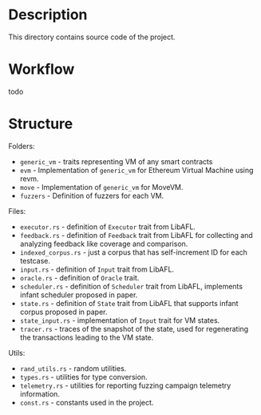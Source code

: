 # Description
This directory contains source code of the project.

# Workflow
todo


# Structure

Folders: 
- `generic_vm` - traits representing VM of any smart contracts
- `evm` - Implementation of `generic_vm` for Ethereum Virtual Machine using revm. 
- `move` - Implementation of `generic_vm` for MoveVM.
- `fuzzers` - Definition of fuzzers for each VM.

Files:
- `executor.rs` - definition of `Executor` trait from LibAFL.
- `feedback.rs` - definition of `Feedback` trait from LibAFL for collecting and analyzing feedback like coverage and comparison.
- `indexed_corpus.rs` - just a corpus that has self-increment ID for each testcase.
- `input.rs` - definition of `Input` trait from LibAFL.
- `oracle.rs` - definition of `Oracle` trait.
- `scheduler.rs` - definition of `Scheduler` trait from LibAFL, implements infant scheduler proposed in paper.
- `state.rs` - definition of `State` trait from LibAFL that supports infant corpus proposed in paper.
- `state_input.rs` - implementation of `Input` trait for VM states.
- `tracer.rs` - traces of the snapshot of the state, used for regenerating the transactions leading to the VM state.

Utils:
- `rand_utils.rs` - random utilities.
- `types.rs` - utilities for type conversion.
- `telemetry.rs` - utilities for reporting fuzzing campaign telemetry information.
- `const.rs` - constants used in the project.

